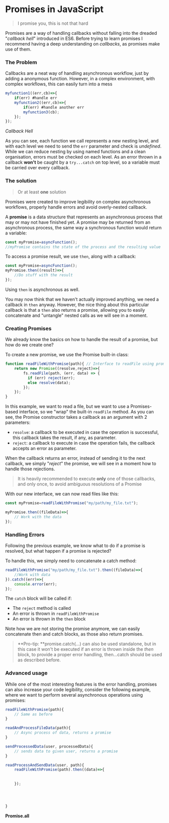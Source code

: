 # Promises in JavaScript

> I promise you, this is not that hard

Promises are a way of handling callbacks without falling into the dreaded "_callback hell_" introduced in ES6. Before trying to learn promises I recommend having a deep understanding on _callbacks_, as promises make use of them.

### The Problem

Callbacks are a neat way of handling asynchronous workflow, just by adding a anonymous function. However, in a complex environment, with complex workflows, this can easily turn into a mess

```js
myfunction1((err,cb)=>{
    if(err) #handle err
    myfunction2((err,cb)=>{
        if(err) #handle another err
        myfunction3(cb);
    });
});
```

_Callback Hell_

As you can see, each function we call represents a new nesting level, and with each level we need to send the `err` parameter and check is _undefined_. While we can reduce nesting by using named functions and a clean organisation, errors must be checked on each level. As an error thrown in a callback **won't** be caught by a `try...catch` on top level, so a variable must be carried over every callback.

### The solution

> Or at least **one** solution

Promises were created to improve legibility on complex asynchronous workflows, properly handle errors and avoid overly-nested callback.

A **promise** is a data structure that represents an asynchronous process that may or may not have finished yet. A promise may be returned  from an asynchronous process, the same way a synchronous function would return a variable:

```js
const myPromise=asyncFunction(); 
//myPromise contains the state of the process and the resulting value
```

To access a promise result, we use `then`, along with a callback:

```js
const myPromise=asyncFunction();
myPromise.then((result)=>{
    //Do stuff with the result
});
```

Using  `then` is asynchronous as well.

You may now think that we haven't actually improved anything, we need a callback in `then` anyway. However, the nice thing about this particular callback is that a `then` also returns a promise, allowing you to easily concatenate and "untangle" nested calls as we will see in a moment.

### Creating Promises

We already know the basics on how to handle the result of a promise, but how do we create one?

To create a new promise, we use the Promise built-in class:

```js
function readFileWithPromise(path){ // Interface to readFile using promises
    return new Promise((resolve,reject)=>{
        fs.readFile(path, (err, data) => {
          if (err) reject(err);
          else resolve(data);
        });     
    });
}
```

In this example, we want to read a file, but we want to use a Promises-based interface, so we "wrap" the built-in `readFile` method. As you can see, the Promise constructor takes a callback as an argument with 2 parameters:

* `resolve`: a callback to be executed in case the operation is successful, this callback takes the result, if any, as parameter.
* `reject`: a callback to execute in case the operation fails, the callback accepts an error as parameter.

When the callback returns an error, instead of sending it to the next callback, we simply "_reject_" the promise, we will see in a moment how to handle those rejections.

> It is heavily recommended to execute **only** one of those callbacks, and only once, to avoid ambiguous resolutions of a Promise

With our new interface, we can now read files like this:

```js
const myPromise=readFileWithPromise("my/path/my_file.txt");

myPromise.then((fileData)=>{
    // Work with the data
});
```

### Handling Errors

Following the previous example, we know what to do if a promise is resolved, but what happen if a promise is rejected?

To handle this, we simply need to concatenate a catch method:

```js
readFileWithPromise("my/path/my_file.txt").then((fileData)=>{
    //Work with data
}).catch((err)=>{
    console.error(err);
});
```

The `catch` block will be called if:

* The `reject` method is called
* An error is thrown in `readFileWithPromise`
* An error is thrown in the `then` block

Note how we are not storing the promise anymore, we can easily concatenate then and catch blocks, as those also return promises.

> **Pro-tip: **promise.catch\(...\) can also be used standalone, but in this case it won't be executed if an error is thrown inside the _then_ block, to provide a proper error handling, then...catch should be used as described before.

### Advanced usage

While one of the most interesting features is the error handling, promises can also increase your code legibility, consider the following example, where we want to perform several asynchronous operations using promises:

```js
readFileWithPromise(path){
    // Same as before
}

readAndProcessFileData(path){
    // Async process of data, returns a promise
}

sendProcessedData(user, processedData){
    // sends data to given user, returns a promise
}

readProcessAndSendData(user, path){
    readFileWithPromise(path).then((data)=>{
    
    
    });




}


```





**Promise.all**

